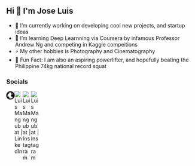 ## Hi 👋 I'm Jose Luis

- 🔭 I’m currently working on developing cool new projects, and startup ideas
- 🌱 I’m learning Deep Learnning via Coursera by infamous Professor Andrew Ng and competing in Kaggle compeitions
- ⚡ My other hobbies is Photography and Cinematography
- 🚀 Fun Fact: I am also an aspiring powerlifter, and hopefully beating the Philippine 74kg national record squat

### Socials
[<img align="left" alt="luismangubat.com" width="22px" src="https://raw.githubusercontent.com/iconic/open-iconic/master/svg/globe.svg" />][website]
[<img align="left" alt="Luis Mangubat | LinkedIn" width="22px" src="https://cdn.jsdelivr.net/npm/simple-icons@v3/icons/linkedin.svg" />][linkedin]
[<img align="left" alt="Luis Mangubat | Instagram" width="22px" src="https://cdn.jsdelivr.net/npm/simple-icons@v3/icons/kaggle.svg" />][instagram]
[<img align="left" alt="Luis Mangubat | Instagram" width="22px" src="https://cdn.jsdelivr.net/npm/simple-icons@v3/icons/instagram.svg" />][instagram]
<br />


[website]: https://luismangubat.com
[instagram]: https://instagram.com/thepipedream_
[linkedin]: https://linkedin.com/in/joseluismangubat
[Kaggle]: https://www.kaggle.com/luismangubat

